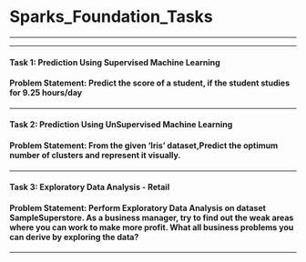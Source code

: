 # Sparks_Foundation_Tasks
* * *
* * *
#### Task 1: Prediction Using Supervised Machine Learning
#### Problem Statement: Predict the score of a student, if the student studies for 9.25 hours/day

* * *

#### Task 2: Prediction Using UnSupervised Machine Learning
#### Problem Statement: From the given ‘Iris’ dataset,Predict the optimum number of clusters and represent it visually.

* * *

#### Task 3: Exploratory Data Analysis - Retail
#### Problem Statement: Perform Exploratory Data Analysis on dataset SampleSuperstore. As a business manager, try to find out the weak areas where you can work to make more profit. What all business problems you can derive by exploring the data? 

* * *
